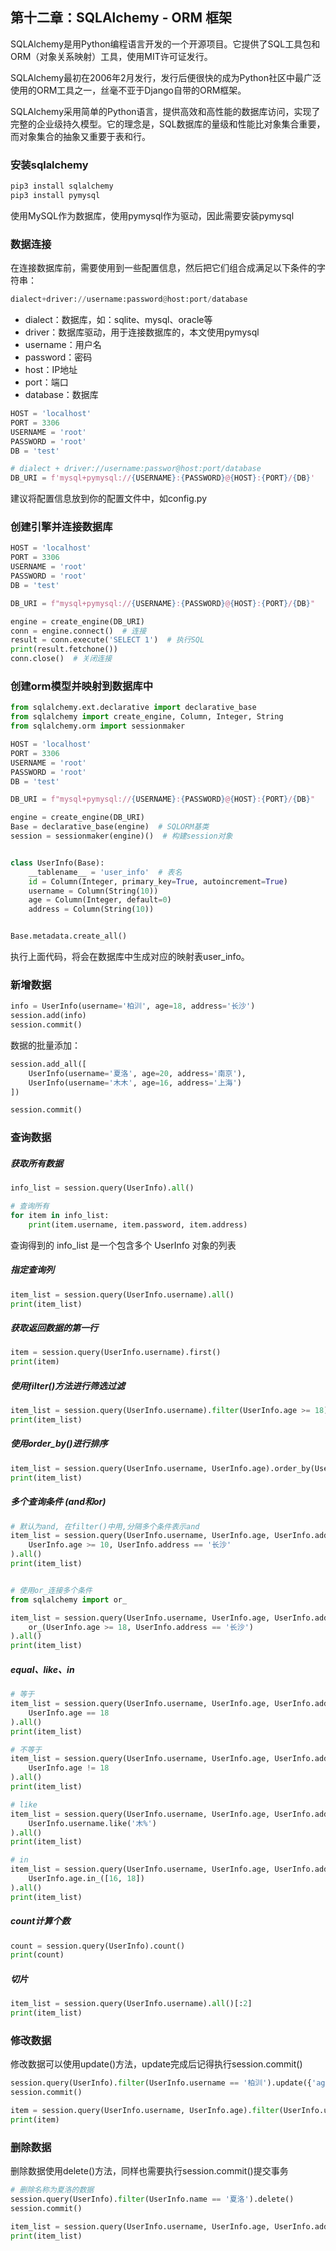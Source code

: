 ## 第十二章：SQLAlchemy - ORM 框架

SQLAlchemy是用Python编程语言开发的一个开源项目。它提供了SQL工具包和ORM（对象关系映射）工具，使用MIT许可证发行。

SQLAlchemy最初在2006年2月发行，发行后便很快的成为Python社区中最广泛使用的ORM工具之一，丝毫不亚于Django自带的ORM框架。

SQLAlchemy采用简单的Python语言，提供高效和高性能的数据库访问，实现了完整的企业级持久模型。它的理念是，SQL数据库的量级和性能比对象集合重要，而对象集合的抽象又重要于表和行。



### 安装sqlalchemy

```python
pip3 install sqlalchemy
pip3 install pymysql
```

使用MySQL作为数据库，使用pymysql作为驱动，因此需要安装pymysql



### 数据连接

在连接数据库前，需要使用到一些配置信息，然后把它们组合成满足以下条件的字符串：

```python
dialect+driver://username:password@host:port/database
```

- dialect：数据库，如：sqlite、mysql、oracle等
- driver：数据库驱动，用于连接数据库的，本文使用pymysql
- username：用户名
- password：密码
- host：IP地址
- port：端口
- database：数据库

```python
HOST = 'localhost'
PORT = 3306
USERNAME = 'root'
PASSWORD = 'root'
DB = 'test'

# dialect + driver://username:passwor@host:port/database
DB_URI = f'mysql+pymysql://{USERNAME}:{PASSWORD}@{HOST}:{PORT}/{DB}'
```

建议将配置信息放到你的配置文件中，如config.py



### 创建引擎并连接数据库

```python
HOST = 'localhost'
PORT = 3306
USERNAME = 'root'
PASSWORD = 'root'
DB = 'test'

DB_URI = f"mysql+pymysql://{USERNAME}:{PASSWORD}@{HOST}:{PORT}/{DB}"

engine = create_engine(DB_URI)
conn = engine.connect()  # 连接
result = conn.execute('SELECT 1')  # 执行SQL
print(result.fetchone())  
conn.close()  # 关闭连接
```



### 创建orm模型并映射到数据库中

```python
from sqlalchemy.ext.declarative import declarative_base
from sqlalchemy import create_engine, Column, Integer, String
from sqlalchemy.orm import sessionmaker

HOST = 'localhost'
PORT = 3306
USERNAME = 'root'
PASSWORD = 'root'
DB = 'test'

DB_URI = f"mysql+pymysql://{USERNAME}:{PASSWORD}@{HOST}:{PORT}/{DB}"

engine = create_engine(DB_URI)
Base = declarative_base(engine)  # SQLORM基类
session = sessionmaker(engine)()  # 构建session对象


class UserInfo(Base):
    __tablename__ = 'user_info'  # 表名
    id = Column(Integer, primary_key=True, autoincrement=True)
    username = Column(String(10))
    age = Column(Integer, default=0)
    address = Column(String(10))


Base.metadata.create_all()
```

执行上面代码，将会在数据库中生成对应的映射表user_info。



### 新增数据

```python
info = UserInfo(username='柏汌', age=18, address='长沙')
session.add(info)
session.commit()
```

数据的批量添加：

```python
session.add_all([
    UserInfo(username='夏洛', age=20, address='南京'),
    UserInfo(username='木木', age=16, address='上海')
])

session.commit()
```



### 查询数据

##### 获取所有数据

```python
info_list = session.query(UserInfo).all()

# 查询所有
for item in info_list:
    print(item.username, item.password, item.address)
```

查询得到的 info_list 是一个包含多个 UserInfo 对象的列表



##### 指定查询列

```python
item_list = session.query(UserInfo.username).all()
print(item_list)
```



##### 获取返回数据的第一行

```python
item = session.query(UserInfo.username).first()
print(item)  
```



##### 使用filter()方法进行筛选过滤

```python
item_list = session.query(UserInfo.username).filter(UserInfo.age >= 18).all()
print(item_list)
```



##### 使用order_by()进行排序

```python
item_list = session.query(UserInfo.username, UserInfo.age).order_by(UserInfo.age.desc()).all() # desc()表示倒序
print(item_list)
```



##### 多个查询条件 (and和or)

```python
# 默认为and, 在filter()中用,分隔多个条件表示and
item_list = session.query(UserInfo.username, UserInfo.age, UserInfo.address).filter(
    UserInfo.age >= 10, UserInfo.address == '长沙'
).all()
print(item_list)


# 使用or_连接多个条件
from sqlalchemy import or_

item_list = session.query(UserInfo.username, UserInfo.age, UserInfo.address).filter(
    or_(UserInfo.age >= 18, UserInfo.address == '长沙')
).all()
print(item_list)
```



##### equal、like、in

```python
# 等于
item_list = session.query(UserInfo.username, UserInfo.age, UserInfo.address).filter(
    UserInfo.age == 18
).all()
print(item_list)

# 不等于
item_list = session.query(UserInfo.username, UserInfo.age, UserInfo.address).filter(
    UserInfo.age != 18
).all()
print(item_list)

# like
item_list = session.query(UserInfo.username, UserInfo.age, UserInfo.address).filter(
    UserInfo.username.like('木%')
).all()
print(item_list)

# in
item_list = session.query(UserInfo.username, UserInfo.age, UserInfo.address).filter(
    UserInfo.age.in_([16, 18])
).all()
print(item_list)
```



##### count计算个数

```python
count = session.query(UserInfo).count()
print(count)
```



##### 切片

```python
item_list = session.query(UserInfo.username).all()[:2]
print(item_list)
```



### 修改数据

修改数据可以使用update()方法，update完成后记得执行session.commit()

```python
session.query(UserInfo).filter(UserInfo.username == '柏汌').update({'age': 22})
session.commit()

item = session.query(UserInfo.username, UserInfo.age).filter(UserInfo.username == '柏汌').first()
print(item) 
```



### 删除数据

删除数据使用delete()方法，同样也需要执行session.commit()提交事务

```python
# 删除名称为夏洛的数据
session.query(UserInfo).filter(UserInfo.name == '夏洛').delete()
session.commit()

item_list = session.query(UserInfo.username, UserInfo.age, UserInfo.address).all()
print(item_list)
```


